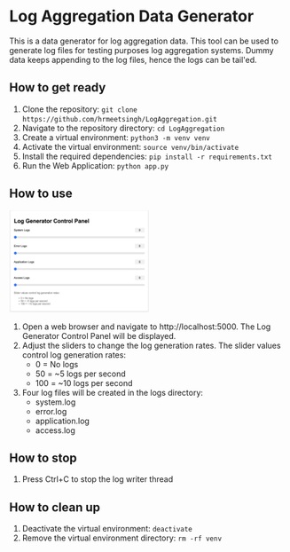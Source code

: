 # Log Aggregation Data Generator

This is a data generator for log aggregation data. This tool can be used to generate log files for testing purposes log aggregation systems. Dummy data keeps appending to the log files, hence the logs can be tail'ed. 

## How to get ready
1. Clone the repository: `git clone https://github.com/hrmeetsingh/LogAggregation.git`
2. Navigate to the repository directory: `cd LogAggregation`
3. Create a virtual environment: `python3 -m venv venv`
4. Activate the virtual environment: `source venv/bin/activate`
5. Install the required dependencies: `pip install -r requirements.txt`
6. Run the Web Application: `python app.py`

## How to use
<img src="./images/LogGeneratorControlPanel.png" alt="Log Generator Control Panel" width="50%" height="50%">

1. Open a web browser and navigate to http://localhost:5000. The Log Generator Control Panel will be displayed.
2. Adjust the sliders to change the log generation rates. The slider values control log generation rates:
    - 0 = No logs
    - 50 = ~5 logs per second
    - 100 = ~10 logs per second 
3. Four log files will be created in the logs directory:
    - system.log
    - error.log
    - application.log
    - access.log

## How to stop
1. Press Ctrl+C to stop the log writer thread

## How to clean up
1. Deactivate the virtual environment: `deactivate`
2. Remove the virtual environment directory: `rm -rf venv`
